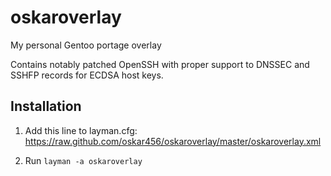 oskaroverlay
============

My personal Gentoo portage overlay

Contains notably patched OpenSSH with proper support to DNSSEC and SSHFP records for ECDSA host keys.

Installation
------------

1. Add this line to layman.cfg:
	https://raw.github.com/oskar456/oskaroverlay/master/oskaroverlay.xml

2. Run `layman -a oskaroverlay`

